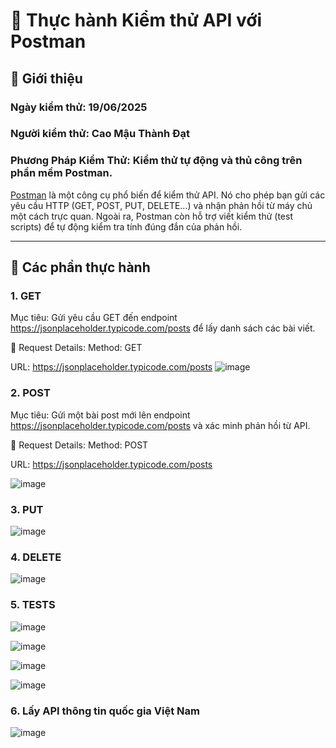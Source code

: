 # 🧪 Thực hành Kiểm thử API với Postman

## 🚀 Giới thiệu

### Ngày kiểm thử: 19/06/2025

### Người kiểm thử: Cao Mậu Thành Đạt

### Phương Pháp Kiểm Thử: Kiểm thử tự động và thủ công trên phần mềm Postman.

[Postman](https://www.postman.com) là một công cụ phổ biến để kiểm thử API. Nó cho phép bạn gửi các yêu cầu HTTP (GET, POST, PUT, DELETE...) và nhận phản hồi từ máy chủ một cách trực quan. Ngoài ra, Postman còn hỗ trợ viết kiểm thử (test scripts) để tự động kiểm tra tính đúng đắn của phản hồi.

---

## 📌 Các phần thực hành

### 1. GET

Mục tiêu: Gửi yêu cầu GET đến endpoint https://jsonplaceholder.typicode.com/posts để lấy danh sách các bài viết.

🔹 Request Details:
Method: GET

URL: https://jsonplaceholder.typicode.com/posts
![image](https://github.com/user-attachments/assets/3f3c6752-4fd5-46c6-9efc-520b57add3d0)

### 2. POST

Mục tiêu: Gửi một bài post mới lên endpoint https://jsonplaceholder.typicode.com/posts và xác minh phản hồi từ API.

🔹 Request Details:
Method: POST

URL: https://jsonplaceholder.typicode.com/posts

![image](https://github.com/user-attachments/assets/4c920607-e196-45ce-a6eb-9443b944803d)

### 3. PUT

![image](https://github.com/user-attachments/assets/1a31a52a-69ff-42d2-b541-3efbfc9dfefb)

### 4. DELETE

![image](https://github.com/user-attachments/assets/5e902e62-f487-4c16-9b66-6487810b7c4f)

### 5. TESTS

![image](https://github.com/user-attachments/assets/4f9da500-fb91-4171-adf9-843fa75987a5)

![image](https://github.com/user-attachments/assets/ee4738a7-043d-4e03-9f42-b011dd2af27d)

![image](https://github.com/user-attachments/assets/15d5d1b0-4d44-4b13-9b1b-77427e99a93a)

![image](https://github.com/user-attachments/assets/d181c627-c75b-4dfe-8ef8-e33ad8ebc25f)

### 6. Lấy API thông tin quốc gia Việt Nam

![image](https://github.com/user-attachments/assets/e8e6c6ff-03cf-4765-aabb-03f363e499ac)
